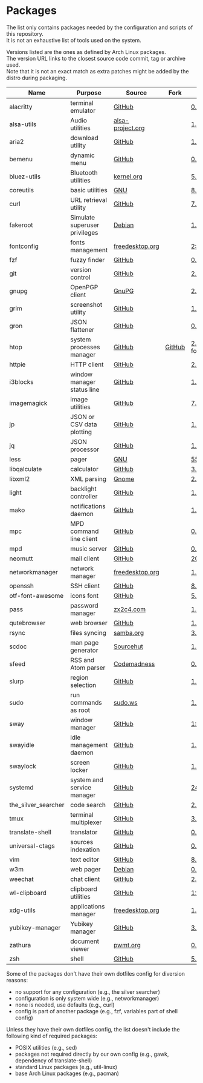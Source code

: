 # Packages

The list only contains packages needed by the configuration and scripts of this repository.  
It is not an exhaustive list of tools used on the system.

Versions listed are the ones as defined by Arch Linux packages.  
The version URL links to the closest source code commit, tag or archive used.  
Note that it is not an exact match as extra patches might be added by the distro during packaging.

| Name                   | Purpose                              | Source                                                                                 | Fork                                                                   | Version                                                                                                                     |
|------------------------|--------------------------------------|----------------------------------------------------------------------------------------|------------------------------------------------------------------------|-----------------------------------------------------------------------------------------------------------------------------|
| alacritty              | terminal emulator                    | [GitHub](https://github.com/jwilm/alacritty)                                           |                                                                        | [0.4.2](https://github.com/jwilm/alacritty/releases/tag/v0.4.2)                                                             |
| alsa-utils             | Audio utilities                      | [alsa-project.org](http://git.alsa-project.org/?p=alsa-utils.git)                      |                                                                        | [1.2.2](http://git.alsa-project.org/?p=alsa-utils.git;a=tag;h=v1.2.2)                                                       |
| aria2                  | download utility                     | [GitHub](https://github.com/aria2/aria2)                                               |                                                                        | [1.35.0](https://github.com/aria2/aria2/releases/tag/release-1.35.0)                                                        |
| bemenu                 | dynamic menu                         | [GitHub](https://github.com/Cloudef/bemenu)                                            |                                                                        | [0.3.0](https://github.com/Cloudef/bemenu/releases/tag/0.3.0)                                                               |
| bluez-utils            | Bluetooth utilities                  | [kernel.org](https://git.kernel.org/pub/scm/bluetooth/bluez.git)                       |                                                                        | [5.54](https://git.kernel.org/pub/scm/bluetooth/bluez.git/tag/?h=5.54)                                                      |
| coreutils              | basic utilities                      | [GNU](http://git.savannah.gnu.org/cgit/coreutils.git/)                                 |                                                                        | [8.31](http://git.savannah.gnu.org/cgit/coreutils.git/tag/?h=v8.31)                                                         |
| curl                   | URL retrieval utility                | [GitHub](https://github.com/curl/curl)                                                 |                                                                        | [7.69.1](https://github.com/curl/curl/releases/tag/curl-7_69_1)                                                             |
| fakeroot               | Simulate superuser privileges        | [Debian](http://debian.backend.mirrors.debian.org/debian/pool/main/f/fakeroot)         |                                                                        | [1.24](http://debian.backend.mirrors.debian.org/debian/pool/main/f/fakeroot/fakeroot_1.24.orig.tar.gz)                      |
| fontconfig             | fonts management                     | [freedesktop.org](https://cgit.freedesktop.org/fontconfig/)                            |                                                                        | [2:2.13.91+24+g75eadca](https://cgit.freedesktop.org/fontconfig/commit/?id=75eadca26648abf69497691ff0f4c7803b9ff23c)        |
| fzf                    | fuzzy finder                         | [GitHub](https://github.com/junegunn/fzf)                                              |                                                                        | [0.21.0.1](https://github.com/junegunn/fzf/releases/tag/0.21.0-1)                                                           |
| git                    | version control                      | [GitHub](https://github.com/git/git)                                                   |                                                                        | [2.26.0](https://github.com/git/git/releases/tag/v2.26.0)                                                                   |
| gnupg                  | OpenPGP client                       | [GnuPG](https://git.gnupg.org/cgi-bin/gitweb.cgi?p=gnupg.git)                          |                                                                        | [2.2.20](https://git.gnupg.org/cgi-bin/gitweb.cgi?p=gnupg.git;a=tag;h=gnupg-2.2.20)                                         |
| grim                   | screenshot utility                   | [GitHub](https://github.com/emersion/grim)                                             |                                                                        | [1.3.0](https://github.com/emersion/grim/releases/tag/v1.3.0)                                                               |
| gron                   | JSON flattener                       | [GitHub](https://github.com/tomnomnom/gron)                                            |                                                                        | [0.6.0](https://github.com/tomnomnom/gron/releases/tag/v0.6.0)                                                              |
| htop                   | system processes manager             | [GitHub](https://github.com/hishamhm/htop)                                             | [GitHub](https://github.com/KoffeinFlummi/htop-vim)                    | [2.2.0](https://github.com/hishamhm/htop/releases/tag/2.2.0) with patches from fork                                         |
| httpie                 | HTTP client                          | [GitHub](https://github.com/jakubroztocil/httpie)                                      |                                                                        | [2.0.0](https://github.com/jakubroztocil/httpie/releases/tag/2.0.0)                                                         |
| i3blocks               | window manager status line           | [GitHub](https://github.com/vivien/i3blocks)                                           |                                                                        | [1.5](https://github.com/vivien/i3blocks/releases/tag/1.5)                                                                  |
| imagemagick            | image utilities                      | [GitHub](https://github.com/ImageMagick/ImageMagick)                                   |                                                                        | [7.0.10.3](https://github.com/ImageMagick/ImageMagick/releases/tag/7.0.10-3)                                                |
| jp                     | JSON or CSV data plotting            | [GitHub](https://github.com/sgreben/jp)                                                |                                                                        | [1.1.12](https://github.com/sgreben/jp/releases/tag/1.1.12)                                                                 |
| jq                     | JSON processor                       | [GitHub](https://github.com/stedolan/jq)                                               |                                                                        | [1.6](https://github.com/stedolan/jq/releases/tag/jq-1.6)                                                                   |
| less                   | pager                                | [GNU](http://ftp.gnu.org/gnu/less/)                                                    |                                                                        | [551](http://ftp.gnu.org/gnu/less/less-551.tar.gz)                                                                          |
| libqalculate           | calculator                           | [GitHub](https://github.com/Qalculate/libqalculate)                                    |                                                                        | [3.8.0](https://github.com/Qalculate/libqalculate/releases/tag/v3.8.0)                                                      |
| libxml2                | XML parsing                          | [Gnome](https://gitlab.gnome.org/GNOME/libxml2/)                                       |                                                                        | [2.9.10](https://gitlab.gnome.org/GNOME/libxml2/tags/v2.9.10)                                                               |
| light                  | backlight controller                 | [GitHub](https://github.com/haikarainen/light)                                         |                                                                        | [1.2.2](https://github.com/haikarainen/light/releases/tag/v1.2.2)                                                           |
| mako                   | notifications daemon                 | [GitHub](https://github.com/emersion/mako)                                             |                                                                        | [1.4.1](https://github.com/emersion/mako/releases/tag/v1.4.1)                                                               |
| mpc                    | MPD command line client              | [GitHub](https://github.com/MusicPlayerDaemon/mpc)                                     |                                                                        | [0.33](https://github.com/MusicPlayerDaemon/mpc/releases/tag/v0.33)                                                         |
| mpd                    | music server                         | [GitHub](https://github.com/MusicPlayerDaemon/MPD)                                     |                                                                        | [0.21.21](https://github.com/MusicPlayerDaemon/MPD/releases/tag/v0.21.21)                                                   |
| neomutt                | mail client                          | [GitHub](https://github.com/neomutt/neomutt)                                           |                                                                        | [20200320](https://github.com/neomutt/neomutt/releases/tag/20200320)                                                        |
| networkmanager         | network manager                      | [freedesktop.org](https://cgit.freedesktop.org/NetworkManager/NetworkManager)          |                                                                        | [1.22.10](https://cgit.freedesktop.org/NetworkManager/NetworkManager/tag/?h=1.22.10)                                        |
| openssh                | SSH client                           | [GitHub](https://github.com/openssh/openssh-portable)                                  |                                                                        | [8.2p1](https://github.com/openssh/openssh-portable/releases/tag/V_8_2_P1)                                                  |
| otf-font-awesome       | icons font                           | [GitHub](https://github.com/FortAwesome/Font-Awesome)                                  |                                                                        | [5.13.0](https://github.com/FortAwesome/Font-Awesome/releases/tag/5.13.0)                                                   |
| pass                   | password manager                     | [zx2c4.com](https://git.zx2c4.com/password-store/)                                     |                                                                        | [1.7.3](https://git.zx2c4.com/password-store/tag/?h=1.7.3)                                                                  |
| qutebrowser            | web browser                          | [GitHub](https://github.com/qutebrowser/qutebrowser)                                   |                                                                        | [1.10.1](https://github.com/qutebrowser/qutebrowser/releases/tag/v1.10.1)                                                   |
| rsync                  | files syncing                        | [samba.org](https://git.samba.org/?p=rsync.git)                                        |                                                                        | [3.1.3](https://git.samba.org/?p=rsync.git;a=tag;h=refs/tags/v3.1.3)                                                        |
| scdoc                  | man page generator                   | [Sourcehut](https://git.sr.ht/~sircmpwn/scdoc)                                         |                                                                        | [1.10.1](https://git.sr.ht/~sircmpwn/scdoc/refs/1.10.1)                                                                     |
| sfeed                  | RSS and Atom parser                  | [Codemadness](https://codemadness.org/git/sfeed)                                       |                                                                        | [0.9.13](https://codemadness.org/git/sfeed/commit/11ca310bfd7d82f65289afc884d0e57c15559fc8.html)                            |
| slurp                  | region selection                     | [GitHub](https://github.com/emersion/slurp)                                            |                                                                        | [1.2.0](https://github.com/emersion/slurp/releases/tag/v1.2.0)                                                              |
| sudo                   | run commands as root                 | [sudo.ws](https://www.sudo.ws/repos/sudo)                                              |                                                                        | [1.8.31.p1](https://www.sudo.ws/repos/sudo/rev/SUDO_1_8_31p1)                                                               |
| sway                   | window manager                       | [GitHub](https://github.com/swaywm/sway)                                               |                                                                        | [1:1.4](https://github.com/swaywm/sway/releases/tag/1.4)                                                                    |
| swayidle               | idle management daemon               | [GitHub](https://github.com/swaywm/swayidle)                                           |                                                                        | [1.6](https://github.com/swaywm/swayidle/releases/tag/1.6)                                                                  |
| swaylock               | screen locker                        | [GitHub](https://github.com/swaywm/swaylock)                                           |                                                                        | [1.5](https://github.com/swaywm/swaylock/releases/tag/1.5)                                                                  |
| systemd                | system and service manager           | [GitHub](https://github.com/systemd/systemd)                                           |                                                                        | [245.3](https://github.com/systemd/systemd-stable/releases/tag/v245.3)                                                      |
| the_silver_searcher    | code search                          | [GitHub](https://github.com/ggreer/the_silver_searcher)                                |                                                                        | [2.2.0](https://github.com/ggreer/the_silver_searcher/releases/tag/2.2.0)                                                   |
| tmux                   | terminal multiplexer                 | [GitHub](https://github.com/tmux/tmux)                                                 |                                                                        | [3.0_a](https://github.com/tmux/tmux/releases/tag/3.0a)                                                                     |
| translate-shell        | translator                           | [GitHub](https://github.com/soimort/translate-shell)                                   |                                                                        | [0.9.6.11](https://github.com/soimort/translate-shell/releases/tag/v0.9.6.11)                                               |
| universal-ctags        | sources indexation                   | [GitHub](https://github.com/universal-ctags/ctags)                                     |                                                                        | [0.r6083.2258b24b](https://github.com/universal-ctags/ctags/commit/2258b24b27962615bc609c6139870be8769f578b)                |
| vim                    | text editor                          | [GitHub](https://github.com/vim/vim)                                                   |                                                                        | [8.2.0343](https://github.com/vim/vim/releases/tag/v8.2.0343)                                                               |
| w3m                    | web pager                            | [Debian](https://salsa.debian.org/debian/w3m)                                          |                                                                        | [0.5.3.git20190105](https://salsa.debian.org/debian/w3m/commit/8e7ee747af00f1a009da42e9633203ea1f7c705e)                    |
| weechat                | chat client                          | [GitHub](https://github.com/weechat/weechat)                                           |                                                                        | [2.7.1](https://github.com/weechat/weechat/releases/tag/v2.7.1)                                                             |
| wl-clipboard           | clipboard utilities                  | [GitHub](https://github.com/bugaevc/wl-clipboard)                                      |                                                                        | [1:2.0.0](https://github.com/bugaevc/wl-clipboard/releases/tag/v2.0.0)                                                      |
| xdg-utils              | applications manager                 | [freedesktop.org](https://cgit.freedesktop.org/xdg/xdg-utils/)                         |                                                                        | [1.1.3+19+g9816ebb](https://cgit.freedesktop.org/xdg/xdg-utils/commit/?id=9816ebb3e6fd9f23e993b8b7fcbd56f92d9c9197)         |
| yubikey-manager        | Yubikey manager                      | [GitHub](https://github.com/Yubico/yubikey-manager)                                    |                                                                        | [3.1.1](https://github.com/Yubico/yubikey-manager/releases/tag/yubikey-manager-3.1.1)                                       |
| zathura                | document viewer                      | [pwmt.org](https://git.pwmt.org/pwmt/zathura)                                          |                                                                        | [0.4.5](https://git.pwmt.org/pwmt/zathura/tags/0.4.5)                                                                       |
| zsh                    | shell                                | [GitHub](https://github.com/zsh-users/zsh)                                             |                                                                        | [5.8](https://github.com/zsh-users/zsh/releases/tag/zsh-5.8)                                                                |

Some of the packages don't have their own dotfiles config for diversion reasons:
- no support for any configuration (e.g., the silver searcher)
- configuration is only system wide (e.g., networkmanager)
- none is needed, use defaults (e.g., curl)
- config is part of another package (e.g., fzf, variables part of shell config)

Unless they have their own dotfiles config, the list doesn't include the following kind of required packages:
- POSIX utilities (e.g., sed)
- packages not required directly by our own config (e.g., gawk, dependency of translate-shell)
- standard Linux packages (e.g., util-linux)
- base Arch Linux packages (e.g., pacman)
